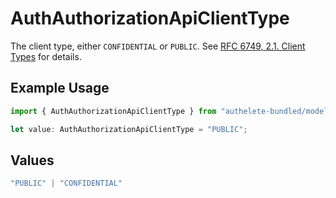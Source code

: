 # AuthAuthorizationApiClientType

The client type, either `CONFIDENTIAL` or `PUBLIC`. See [RFC 6749, 2.1. Client Types](https://datatracker.ietf.org/doc/html/rfc6749#section-2.1)
for details.


## Example Usage

```typescript
import { AuthAuthorizationApiClientType } from "authelete-bundled/models/operations";

let value: AuthAuthorizationApiClientType = "PUBLIC";
```

## Values

```typescript
"PUBLIC" | "CONFIDENTIAL"
```